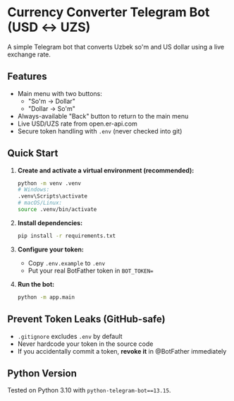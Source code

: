 # Currency Converter Telegram Bot (USD ↔ UZS)

A simple Telegram bot that converts Uzbek so'm and US dollar using a live exchange rate.

## Features
- Main menu with two buttons: 
  - "So'm → Dollar"
  - "Dollar → So'm"
- Always-available "Back" button to return to the main menu
- Live USD/UZS rate from open.er-api.com
- Secure token handling with `.env` (never checked into git)

## Quick Start

1. **Create and activate a virtual environment (recommended):**
   ```bash
   python -m venv .venv
   # Windows:
   .venv\Scripts\activate
   # macOS/Linux:
   source .venv/bin/activate
   ```

2. **Install dependencies:**
   ```bash
   pip install -r requirements.txt
   ```

3. **Configure your token:**
   - Copy `.env.example` to `.env`
   - Put your real BotFather token in `BOT_TOKEN=`

4. **Run the bot:**
   ```bash
   python -m app.main
   ```

## Prevent Token Leaks (GitHub-safe)
- `.gitignore` excludes `.env` by default
- Never hardcode your token in the source code
- If you accidentally commit a token, **revoke it** in @BotFather immediately

## Python Version
Tested on Python 3.10 with `python-telegram-bot==13.15`.
